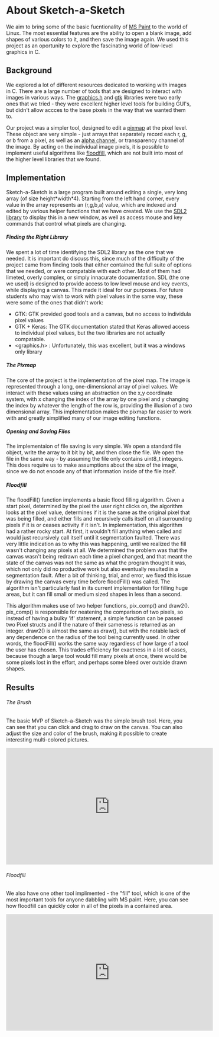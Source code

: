 # About Sketch-a-Sketch

We aim to bring some of the basic fucntionality of [MS Paint](https://en.wikipedia.org/wiki/Microsoft_Paint) to the world of Linux. The most essential features are the ability to open a blank image, add shapes of various colors to it, and then save the image again. We used this project as an oportunity to explore the fascinating world of low-level graphics in C.

## Background

We explored a lot of different resources dedicated to working with images in C. There are a large number of tools that are designed to interact with images in various ways. The [graphics.h](http://www.programmingsimplified.com/c/graphics.h) and [gtk](https://developer.gnome.org/gtk-tutorial/stable/) libraries were two early ones that we tried - they were excellent higher level tools for building GUI's, but didn't allow accces to the base pixels in the way that we wanted them to.

Our project was a simpler tool, designed to edit a [pixmap](https://en.wiktionary.org/wiki/pixmap) at the pixel level. These object are very simple - just arrays that separately record each r, g, or b from a pixel, as well as an [alpha channel](https://en.wikipedia.org/wiki/Alpha_compositing), or transparency channel of the image. By acting on the individual image pixels, it is possible to implement useful algorithms like [floodfill](https://en.wikipedia.org/wiki/Flood_fill), which are not built into most of the higher level libraries that we found.

## Implementation
Sketch-a-Sketch is a large program built around editing a single, very long array (of size height\*width\*4). Starting from the left hand corner, every value in the array represents an (r,g,b,a) value, which are indexed and edited by various helper functions that we have created. We use the [SDL2 library](https://wiki.libsdl.org/) to display this in a new window, as well as access mouse and key commands that control what pixels are changing.

##### Finding the Right Library
We spent a lot of time identifying the SDL2 library as the one that we needed. It is important do discuss this, since much of the difficulty of the project came from finding tools that either contained the full suite of options that we needed, or were compatable with each other. Most of them had limeted, overly complex, or simply innacurate documentation. SDL (the one we used) is designed to provide access to low level mouse and key events, while displaying a canvas. This made it ideal for our purposes. For future students who may wish to work with pixel values in the same way, these were some of the ones that didn't work:

- GTK: GTK provided good tools and a canvas, but no access to individula pixel values
- GTK + Keras: The GTK documentation stated that Keras allowed access to individual pixel values, but the two libraries are not actually compatable. 
- \<graphics.h\> : Unfortunately, this was excellent, but it was a windows only library

##### The Pixmap
The core of the project is the implementation of the pixel map. The image is represented through a long, one-dimensional array of pixel values. We interact with these values using an abstraction on the x,y coordinate system, with x changing the index of the array by one pixel and y changing the index by whatever the length of the row is, providing the illusion of a two dimensional array. This implementation makes the pixmap far easier to work with and greatly simplified many of our image editing functions.

##### Opening and Saving Files
The implementaion of file saving is very simple. We open a standard file object, write the array to it bit by bit, and then close the file. We open the file in the same way - by assuming the file only contains uint8_t integers. This does require us to make assumptions about the size of the image, since we do not encode any of that information inside of the file itself.

##### Floodfill
The floodFill() function implements a basic flood filling algorithm. Given a start pixel, determined by the pixel the user right clicks on, the algorithm looks at the pixel value, determines if it is the same as the original pixel that was being filled, and either fills and recursively calls itself on all surrounding pixels if it is or ceases activity if it isn't. 
In implementation, this algorithm had a rather rocky start. At first, it wouldn't fill anything when called and would just recursively call itself until it segmentation faulted. There was very little indication as to why this was happening, until we realized the fill wasn't changing any pixels at all. We determined the problem was that the canvas wasn't being redrawn each time a pixel changed, and that meant the state of the canvas was not the same as what the program thought it was, which not only did no productive work but also eventually resulted in a segmentation fault. After a bit of thinking, trial, and error, we fixed this issue by drawing the canvas every time before floodFill() was called. The algorithm isn't particularly fast in its current implementation for filling huge areas, but it can fill small or medium sized shapes in less than a second.

This algorithm makes use of two helper functions, pix_comp() and draw2(). pix_comp() is responsible for neatening the comparison of two pixels, so instead of having a bulky 'if' statement, a simple function can be passed two Pixel structs and if the nature of their sameness is returned as an integer. draw2() is almost the same as draw(), but with the notable lack of any dependence on the radius of the tool being currently used. In other words, the floodFill() works the same way regardless of how large of a tool the user has chosen. This trades efficiency for exactness in a lot of cases, because though a large tool would fill many pixels at once, there would be some pixels lost in the effort, and perhaps some bleed over outside drawn shapes.

## Results

###### The Brush

The basic MVP of Sketch-a-Sketch was the simple brush tool. Here, you can see that you can click and drag to draw on the canvas. You can also adjust the size and color of the brush, making it possible to create interesting multi-colored pictures.
<iframe width="560" height="315" src="https://www.youtube.com/embed/nGr2cvvyMpo" frameborder="0" allowfullscreen></iframe>

###### Floodfill

We also have one other tool implimented - the "fill" tool, which is one of the most important tools for anyone dabbling with MS paint. Here, you can see how floodfill can quickly color in all of the pixels in a contained area.
<iframe width="560" height="315" src="https://www.youtube.com/embed/rpH6GT8m4so" frameborder="0" allowfullscreen></iframe>
